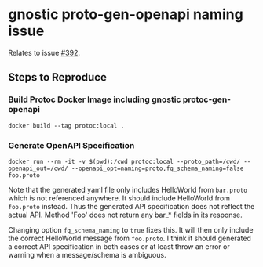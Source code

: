 # gnostic proto-gen-openapi naming issue

Relates to issue [#392](https://github.com/google/gnostic/issues/392).

## Steps to Reproduce

### Build Protoc Docker Image including gnostic protoc-gen-openapi
```shell
docker build --tag protoc:local .
```

### Generate OpenAPI Specification
```shell
docker run --rm -it -v $(pwd):/cwd protoc:local --proto_path=/cwd/ --openapi_out=/cwd/ --openapi_opt=naming=proto,fq_schema_naming=false foo.proto
```

Note that the generated yaml file only includes HelloWorld from `bar.proto` which is not referenced anywhere. It should include HelloWorld from `foo.proto` instead. Thus the generated API specification does not reflect the actual API. Method 'Foo' does not return any bar_* fields in its response.

Changing option `fq_schema_naming` to `true` fixes this. It will then only include the correct HelloWorld message from `foo.proto`. I think it should generated a correct API specification in both cases or at least throw an error or warning when a message/schema is ambiguous.